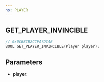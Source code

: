 ```yaml
---
ns: PLAYER
---
```

## GET_PLAYER_INVINCIBLE

```c
// 0x0CBBCB2CCFA7DC4E
BOOL GET_PLAYER_INVINCIBLE(Player player);
```

## Parameters
* **player**:
